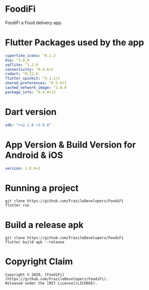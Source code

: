 # FoodiFi

FoodiFi a Food delivery app.

# Flutter Packages used by the app

```yaml
cupertino_icons: ^0.1.2
dio: ^3.0.8
sqflite: ^1.2.0
connectivity: ^0.4.6+2
rxdart: ^0.22.6
flutter_spinkit: ^4.1.1+1
shared_preferences: ^0.5.6+1
cached_network_image: ^2.0.0
package_info: ^0.4.0+13
```

# Dart version

```yaml
sdk: ">=2.1.0 <3.0.0"
```

# App Version & Build Version for Android & iOS

```yaml
version: 1.0.0+1
```

# Running a project

```shell
git clone https://github.com/FrazileDevelopers/FoodiFi
flutter run
```

# Build a release apk

```shell
git clone https://github.com/FrazileDevelopers/FoodiFi
flutter build apk --release
```

# Copyright Claim

```copyright
Copyright © 2020, [FoodiFi](https://github.com/FrazileDevelopers/FoodiFi).
Released under the [MIT License](LICENSE).
```
